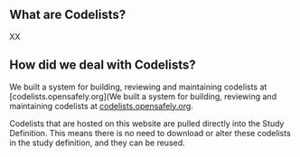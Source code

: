 ## What are Codelists?

XX

## How did we deal with Codelists?

We built a system for building, reviewing and maintaining codelists at [codelists.opensafely.org](We built a system for 
building, reviewing and maintaining codelists at [codelists.opensafely.org](codelists.opensafely.org).  

Codelists that are hosted on this website are pulled directly into the Study Definition. This means there is no need
to download or alter these codelists in the study definition, and they can be reused. 